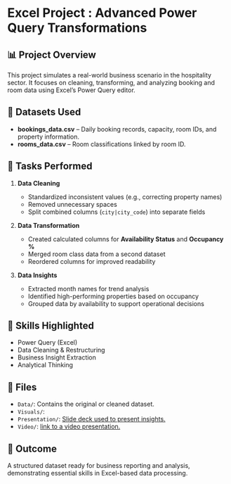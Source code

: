 # Excel Project : Advanced Power Query Transformations

## 📊 Project Overview
This project simulates a real-world business scenario in the hospitality sector. It focuses on cleaning, transforming, and analyzing booking and room data using Excel’s Power Query editor.

## 🧩 Datasets Used
- **bookings_data.csv** – Daily booking records, capacity, room IDs, and property information.
- **rooms_data.csv** – Room classifications linked by room ID.

## 🔧 Tasks Performed
1. **Data Cleaning**
   - Standardized inconsistent values (e.g., correcting property names)
   - Removed unnecessary spaces
   - Split combined columns (`city|city_code`) into separate fields

2. **Data Transformation**
   - Created calculated columns for **Availability Status** and **Occupancy %**
   - Merged room class data from a second dataset
   - Reordered columns for improved readability

3. **Data Insights**
   - Extracted month names for trend analysis
   - Identified high-performing properties based on occupancy
   - Grouped data by availability to support operational decisions

## 📌 Skills Highlighted
- Power Query (Excel)
- Data Cleaning & Restructuring
- Business Insight Extraction
- Analytical Thinking

## 📂 Files

- `Data/`: Contains the original or cleaned dataset.
- `Visuals/`: []()
- `Presentation/`: [Slide deck used to present insights.]()
- `Video/`: [link to a video presentation.](https://youtu.be/bTCS9tXR11U)

## 💼 Outcome
A structured dataset ready for business reporting and analysis, demonstrating essential skills in Excel-based data processing.
